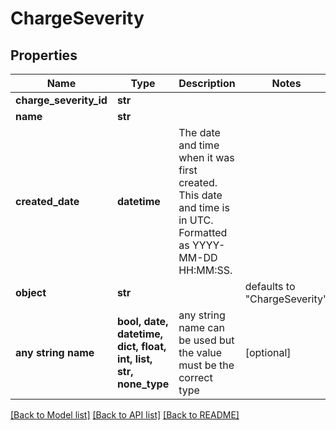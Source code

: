 # ChargeSeverity


## Properties
Name | Type | Description | Notes
------------ | ------------- | ------------- | -------------
**charge_severity_id** | **str** |  | 
**name** | **str** |  | 
**created_date** | **datetime** | The date and time when it was first created. This date and time is in UTC. Formatted as YYYY-MM-DD HH:MM:SS. | 
**object** | **str** |  | defaults to "ChargeSeverity"
**any string name** | **bool, date, datetime, dict, float, int, list, str, none_type** | any string name can be used but the value must be the correct type | [optional]

[[Back to Model list]](../README.md#documentation-for-models) [[Back to API list]](../README.md#documentation-for-api-endpoints) [[Back to README]](../README.md)


